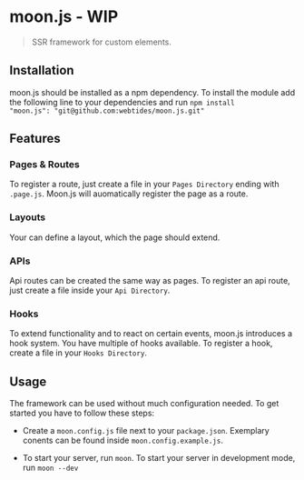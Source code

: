 # moon.js - WIP
> SSR framework for custom elements.


## Installation

moon.js should be installed as a npm dependency. To install the module
add the following line to your dependencies and run `npm install`  
`"moon.js": "git@github.com:webtides/moon.js.git"` 

## Features

### Pages & Routes

To register a route, just create a file in your `Pages Directory` ending with `.page.js`. Moon.js 
will auomatically register the page as a route.

### Layouts

Your can define a layout, which the page should extend.

### APIs

Api routes can be created the same way as pages. To register an api route, just create 
a file inside your `Api Directory`.

### Hooks

To extend functionality and to react on certain events, moon.js introduces a hook system. You have
multiple of hooks available. To register a hook, create a file in your `Hooks Directory`.


## Usage

The framework can be used without much configuration needed. To get started
you have to follow these steps:


  -  Create a `moon.config.js` file next to your `package.json`. Exemplary conents
  can be found inside `moon.config.example.js`.
  
  - To start your server, run `moon`. To start your server in development mode, run `moon --dev`

